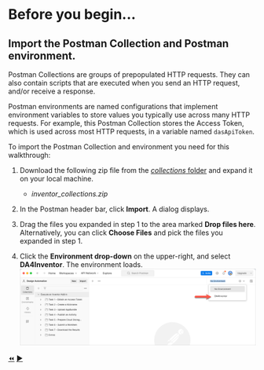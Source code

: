 # Before you begin...

## Import the Postman Collection and Postman environment.

Postman Collections are groups of prepopulated HTTP requests. They can also contain scripts that are executed when you send an HTTP request, and/or receive a response.

Postman environments are named configurations that implement environment variables to store values you typically use across many HTTP requests. For example, this Postman Collection stores the Access Token, which is used across most HTTP requests, in a variable named `dasApiToken`.

To import the Postman Collection and environment you need for this walkthrough:

1. Download the following zip file from the [*collections* folder](../collections) and expand it on your local machine.

    - _inventor_collections.zip_

2. In the Postman header bar, click **Import**. A dialog displays.

3. Drag the files you expanded in step 1 to the area marked **Drop files here**. Alternatively, you can click **Choose Files** and pick the files you expanded in step 1.

4. Click the **Environment drop-down** on the upper-right, and select **DA4Inventor**. The environment loads.
   ![Postman Environment drop-down](../images/postman_environment_dropdown.png "Postman Environment drop-down")


[:rewind:](../readme.md "readme.md")  [:arrow_forward:](task-1.md "Next task")
